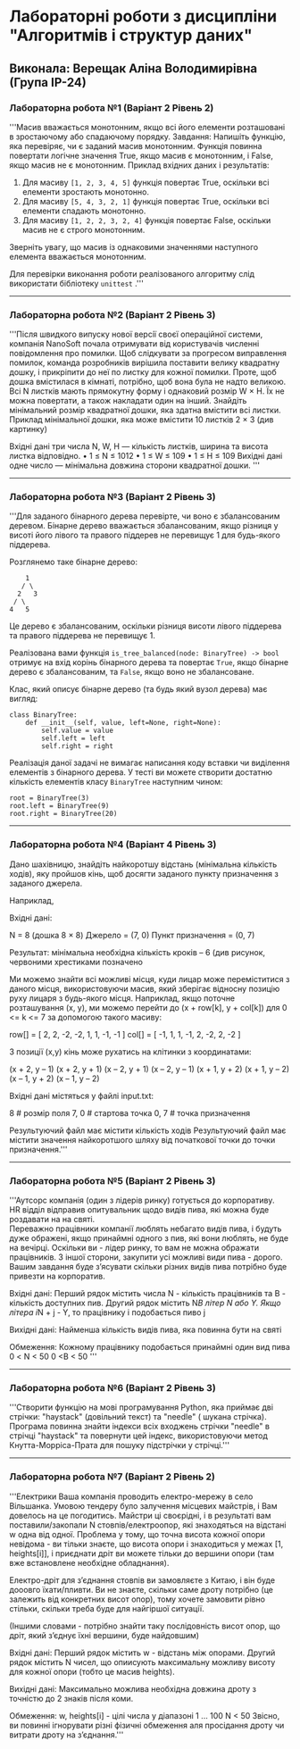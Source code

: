 # Лабораторні роботи з дисципліни "Алгоритмів і структур даних"

## Виконала: Верещак Аліна Володимирівна (Група ІР-24)

### Лабораторна робота №1 (Варіант 2 Рівень 2)

'''Масив вважається монотонним, якщо всі його елементи розташовані в зростаючому або спадаючому порядку.
Завдання: Напишіть функцію, яка перевіряє, чи є заданий масив монотонним.
Функція повинна повертати логічне значення True, якщо масив є монотонним, і False, якщо масив не є монотонним.
Приклад вхідних даних і результатів:

1. Для масиву `[1, 2, 3, 4, 5]` функція повертає True, оскільки всі елементи зростають монотонно.
2. Для масиву `[5, 4, 3, 2, 1]` функція повертає True, оскільки всі елементи спадають монотонно.
3. Для масиву `[1, 2, 2, 3, 2, 4]` функція повертає False, оскільки масив не є строго монотонним.

Зверніть увагу, що масив із однаковими значеннями наступного елемента вважається монотонним.

Для перевірки виконання роботи реалізованого алгоритму слід використати бібліотеку `unittest` .'''

***

### Лабораторна робота №2 (Варіант 2 Рівень 3)

'''Пiсля швидкого випуску нової версiї своєї операцiйної системи, компанiя NanoSoft
почала отримувати вiд користувачiв численнi повiдомлення про помилки. Щоб
слiдкувати за прогресом виправлення помилок, команда розробникiв вирiшила поставити
велику квадратну дошку, i прикрiпити до неї по листку для кожної помилки. Проте,
щоб дошка вмiстилася в кiмнатi, потрiбно, щоб вона була не надто великою.
Всi N листкiв мають прямокутну форму i однаковий розмiр W × H. Їх не можна
повертати, а також накладати один на iнший.
Знайдiть мiнiмальний розмiр квадратної дошки, яка здатна вмiстити всi листки.
Приклад мiнiмальної дошки, яка може вмiстити 10 листкiв 2 × 3 (див картинку)

Вхiднi данi
три числа N, W, H — кiлькiсть листкiв, ширина та висота листка вiдповiдно.
• 1 ≤ N ≤ 1012
• 1 ≤ W ≤ 109
• 1 ≤ H ≤ 109
Вихiднi данi
одне число — мiнiмальна довжина сторони квадратної дошки. '''

***

### Лабораторна робота №3 (Варіант 2 Рівень 3)

'''Для заданого бінарного дерева перевірте, чи воно є збалансованим деревом. Бінарне дерево вважається збалансованим,
якщо різниця у висоті його лівого та правого піддерев не перевищує 1 для будь-якого піддерева.

Розглянемо таке бінарне дерево:

```
    1
   / \
  2   3
 / \     
4   5   
```

Це дерево є збалансованим, оскільки різниця висоти лівого піддерева та правого піддерева не перевищує 1.

Реалізована вами функція `is_tree_balanced(node: BinaryTree) -> bool` отримує на вхід корінь бінарного дерева та
повертає `True`, якщо бінарне дерево є збалансованим, та `False`, якщо воно не збалансоване.

Клас, який описує бінарне дерево (та будь який вузол дерева) має вигляд:

```
class BinaryTree:
    def __init__(self, value, left=None, right=None):
        self.value = value
        self.left = left
        self.right = right
```

Реалізація даної задачі не вимагає написання коду вставки чи виділення елементів з бінарного дерева. У тесті ви можете
створити достатню кількість елементів класу `BinaryTree` наступним чином:

```
root = BinaryTree(3)
root.left = BinaryTree(9)
root.right = BinaryTree(20)
```

***

### Лабораторна робота №4 (Варіант 4 Рівень 3)

Дано шахівницю, знайдіть найкоротшу відстань (мінімальна кількість ходів), яку пройшов кінь, щоб досягти заданого пункту
призначення з заданого джерела.

Наприклад,

Вхідні дані:

N = 8 (дошка 8 × 8)
Джерело = (7, 0)
Пункт призначення = (0, 7)

Результат: мінімальна необхідна кількість кроків – 6 (див рисунок, червоними хрестиками позначено

Ми можемо знайти всі можливі місця, куди лицар може переміститися з даного місця, використовуючи масив, який зберігає
відносну позицію руху лицаря з будь-якого місця. Наприклад, якщо поточне розташування (x, y), ми можемо перейти до
(x + row[k], y + col[k]) для 0 <= k <= 7 за допомогою такого масиву:

row[] = [ 2, 2, -2, -2, 1, 1, -1, -1 ]
col[] = [ -1, 1, 1, -1, 2, -2, 2, -2 ]

З позиції (x,y) кінь може рухатись на клітинки з координатами:

(x + 2, y – 1)
(x + 2, y + 1)
(x – 2, y + 1)
(x – 2, y – 1)
(x + 1, y + 2)
(x + 1, y – 2)
(x – 1, y + 2)
(x – 1, y – 2)

Вхідні дані містяться у файлі input.txt:

8 # розмір поля
7, 0 # стартова точка
0, 7 # точка призначення

Результуючий файл має містити кількість ходів
Результуючий файл має містити значення найкоротшого шляху від початкової точки до точки призначення.'''

***

### Лабораторна робота №5 (Варіант 2 Рівень 3)

'''Аутсорс компанія (один з лідерів ринку) готується до корпоративу.  
HR відділ відправив опитувальник щодо видів пива, які можна буде роздавати на на святі.  
Переважно працівники компанії люблять небагато видів пива, і будуть дуже ображені, якщо принаймні одного з пив, які вони
люблять, не буде на вечірці. Оскільки ви - лідер ринку, то вам не можна ображати працівників.
З іншої сторони, закупити усі можливі види пива - дорого. Вашим завдання буде з’ясувати скільки різних видів пива
потрібно буде привезти на корпоратив.

Вхідні дані:
Перший рядок містить числа N - кількість працівників та B - кількість доступних пив. Другий рядок містить N*B літер N
або Y. Якщо літера i*N + j - Y, то працівнику i подобається пиво j

Вихідні дані:
Найменша кількість видів пива, яка повинна бути на святі

Обмеження:
Кожному працівнику подобається принаймні один вид пива
0 < N < 50
0 <B < 50
'''

***

### Лабораторна робота №6 (Варіант 2 Рівень 3)

'''Створити функцію на мові програмування Python, яка приймає дві стрічки: "haystack" (довільний текст) та "needle" (
шукана стрічка). Програма повинна знайти індекси всіх входжень стрічки "needle" в стрічці "haystack" та повернути цей
індекс, використовуючи метод Кнутта-Морріса-Прата для пошуку підстрічки у стрічці.'''

***

### Лабораторна робота №7 (Варіант 2 Рівень 2)

'''Електрики
Ваша компанія проводить електро-мережу в село Вільшанка.  Умовою тендеру було залучення місцевих майстрів, і Вам довелось на це погодитись.  Майстри ці своєрідні, і в результаті вам поставили/закопали N стовпів/електроопор, які знаходяться на відстані w одна від одної.  Проблема у тому, що точна висота кожної опори невідома - ви тільки знаєте, що висота опори i знаходиться у межах [1, heights[i]], і приєднати дріт ви можете тільки до вершини опори (там вже встановлене необхідне обладнання).

Електро-дріт для з’єднання стовпів ви замовляєте з Китаю, і він буде дооовго їхати/пливти.	  Ви не знаєте, скільки саме дроту потрібно (це залежить від конкретних висот опор), тому хочете замовити рівно стільки, скільки треба буде для найгіршої ситуації.

(Іншими словами - потрібно знайти таку послідовність висот опор, що дріт, який з’єднує їхні вершини, буде найдовшим)

Вхідні дані:
	Перший рядок містить w - відстань між опорами. Другий рядок містить N чисел, що опиисують максимальну можливу висоту для кожної опори (тобто це масив heights).

Вихідні дані:
	Максимально можлива необхідна довжина дроту з точністю до 2 знаків після коми.

Обмеження:
	w, heights[i] - цілі числа у діапазоні 1 … 100
            N < 50
	Звісно, ви повинні ігнорувати різні фізичні обмеження аля просідання дроту чи витрати дроту на з’єднання.'''